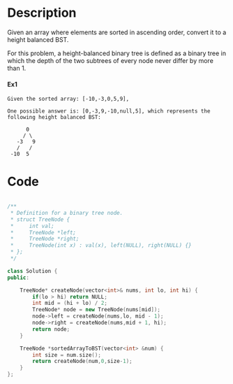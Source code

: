 # Description

Given an array where elements are sorted in ascending order, convert it to a height balanced BST.

For this problem, a height-balanced binary tree is defined as a binary tree in which the depth of the two subtrees of every node never differ by more than 1.

#### Ex1

```
Given the sorted array: [-10,-3,0,5,9],

One possible answer is: [0,-3,9,-10,null,5], which represents the following height balanced BST:

      0
     / \
   -3   9
   /   /
 -10  5

```

# Code

```cpp

/**
 * Definition for a binary tree node.
 * struct TreeNode {
 *     int val;
 *     TreeNode *left;
 *     TreeNode *right;
 *     TreeNode(int x) : val(x), left(NULL), right(NULL) {}
 * };
 */

class Solution {
public:

    TreeNode* createNode(vector<int>& nums, int lo, int hi) {
        if(lo > hi) return NULL;
        int mid = (hi + lo) / 2;
        TreeNode* node = new TreeNode(nums[mid]);
        node->left = createNode(nums,lo, mid - 1);
        node->right = createNode(nums,mid + 1, hi);
        return node;
    }

    TreeNode *sortedArrayToBST(vector<int> &num) {
        int size = num.size();
        return createNode(num,0,size-1);
    }
};
```
